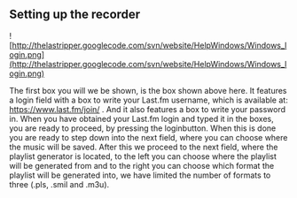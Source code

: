 ## Setting up the recorder ##

![http://thelastripper.googlecode.com/svn/website/HelpWindows/Windows_login.png](http://thelastripper.googlecode.com/svn/website/HelpWindows/Windows_login.png)

The first box you will we be shown, is the box shown above here. It features a login field with a box to write your Last.fm username, which is available at: https://www.last.fm/join/ . And it also features a box to write your password in. When you have obtained your Last.fm login and typed it in the boxes, you are ready to proceed, by pressing the loginbutton. When this is done you are ready to step down into the next field, where you can choose where the music will be saved. After this we proceed to the next field, where the playlist generator is located, to the left you can choose where the playlist will be generated from and to the right you can choose which format the playlist will be generated into, we have limited the number of formats to three (.pls, .smil and .m3u).